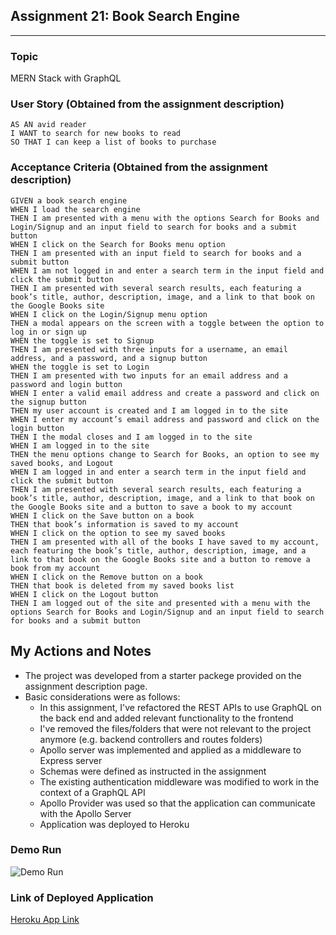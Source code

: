 ## Assignment 21: Book Search Engine
---
### Topic
MERN Stack with GraphQL

### User Story (Obtained from the assignment description)

```
AS AN avid reader
I WANT to search for new books to read
SO THAT I can keep a list of books to purchase
```

### Acceptance Criteria (Obtained from the assignment description)

```
GIVEN a book search engine
WHEN I load the search engine
THEN I am presented with a menu with the options Search for Books and Login/Signup and an input field to search for books and a submit button
WHEN I click on the Search for Books menu option
THEN I am presented with an input field to search for books and a submit button
WHEN I am not logged in and enter a search term in the input field and click the submit button
THEN I am presented with several search results, each featuring a book’s title, author, description, image, and a link to that book on the Google Books site
WHEN I click on the Login/Signup menu option
THEN a modal appears on the screen with a toggle between the option to log in or sign up
WHEN the toggle is set to Signup
THEN I am presented with three inputs for a username, an email address, and a password, and a signup button
WHEN the toggle is set to Login
THEN I am presented with two inputs for an email address and a password and login button
WHEN I enter a valid email address and create a password and click on the signup button
THEN my user account is created and I am logged in to the site
WHEN I enter my account’s email address and password and click on the login button
THEN I the modal closes and I am logged in to the site
WHEN I am logged in to the site
THEN the menu options change to Search for Books, an option to see my saved books, and Logout
WHEN I am logged in and enter a search term in the input field and click the submit button
THEN I am presented with several search results, each featuring a book’s title, author, description, image, and a link to that book on the Google Books site and a button to save a book to my account
WHEN I click on the Save button on a book
THEN that book’s information is saved to my account
WHEN I click on the option to see my saved books
THEN I am presented with all of the books I have saved to my account, each featuring the book’s title, author, description, image, and a link to that book on the Google Books site and a button to remove a book from my account
WHEN I click on the Remove button on a book
THEN that book is deleted from my saved books list
WHEN I click on the Logout button
THEN I am logged out of the site and presented with a menu with the options Search for Books and Login/Signup and an input field to search for books and a submit button   
```

## My Actions and Notes

* The project was developed from a starter packege provided on the assignment description page.
* Basic considerations were as follows:
    * In this assignment, I've refactored the REST APIs to use GraphQL on the back end and added relevant functionality to the frontend  
    * I've removed the files/folders that were not relevant to the project anymore (e.g. backend controllers and routes folders)
    * Apollo server was implemented and applied as a middleware to Express server
    * Schemas were defined as instructed in the assignment
    * The existing authentication middleware was modified to work in the context of a GraphQL API
    * Apollo Provider was used so that the application can communicate with the Apollo Server
    * Application was deployed to Heroku

### Demo Run
![Demo Run](./client/src/assets/images/assignment21_demo.gif)

### Link of Deployed Application
[Heroku App Link](https://assignment21-search-engine.herokuapp.com/)
